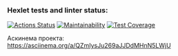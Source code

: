 ### Hexlet tests and linter status:
[![Actions Status](https://github.com/pterodactylsam/frontend-project-lvl2/workflows/hexlet-check/badge.svg)](https://github.com/pterodactylsam/frontend-project-lvl2/actions)
[![Maintainability](https://api.codeclimate.com/v1/badges/579149df8f041e461ef4/maintainability)](https://codeclimate.com/github/pterodactylsam/frontend-project-lvl2/maintainability)
[![Test Coverage](https://api.codeclimate.com/v1/badges/579149df8f041e461ef4/test_coverage)](https://codeclimate.com/github/pterodactylsam/frontend-project-lvl2/test_coverage)

Аскинема проекта: https://asciinema.org/a/QZmIysJu269aJJDdMHnN5LWjU
